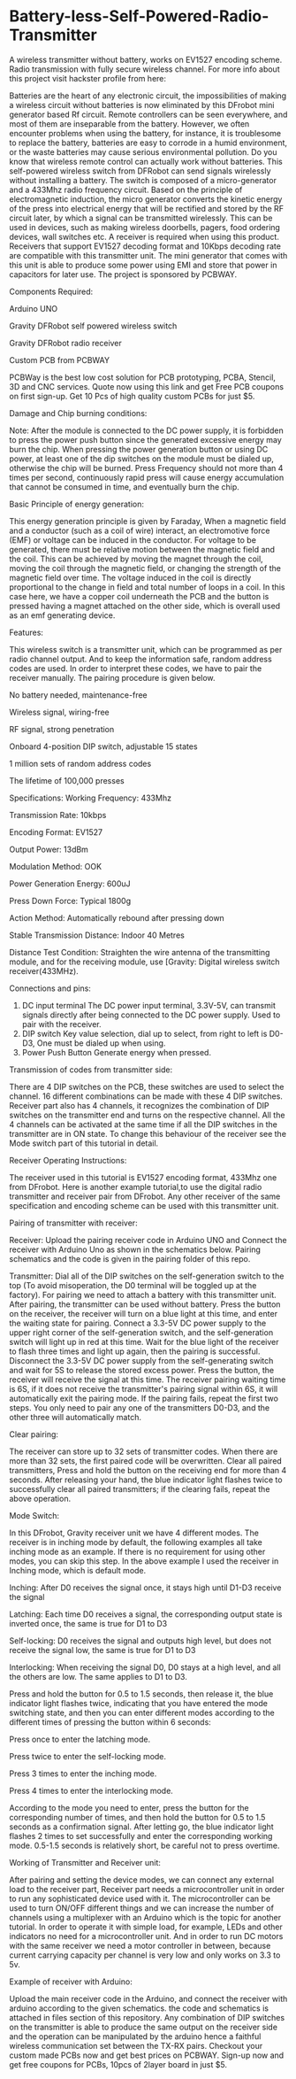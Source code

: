 # Battery-less-Self-Powered-Radio-Transmitter
A wireless transmitter without battery, works on EV1527 encoding scheme. Radio transmission with fully secure wireless channel.
For more info about this project visit hackster profile from here:

Batteries are the heart of any electronic circuit, the impossibilities of making a wireless circuit without batteries is now eliminated by this DFrobot mini generator based Rf circuit. Remote controllers can be seen everywhere, and most of them are inseparable from the battery. However, we often encounter problems when using the battery, for instance, it is troublesome to replace the battery, batteries are easy to corrode in a humid environment, or the waste batteries may cause serious environmental pollution. Do you know that wireless remote control can actually work without batteries.
This self-powered wireless switch from DFRobot can send signals wirelessly without installing a battery. The switch is composed of a micro-generator and a 433Mhz radio frequency circuit. Based on the principle of electromagnetic induction, the micro generator converts the kinetic energy of the press into electrical energy that will be rectified and stored by the RF circuit later, by which a signal can be transmitted wirelessly. This can be used in devices, such as making wireless doorbells, pagers, food ordering devices, wall switches etc.
A receiver is required when using this product. Receivers that support EV1527 decoding format and 10Kbps decoding rate are compatible with this transmitter unit. The mini generator that comes with this unit is able to produce some power using EMI and store that power in capacitors for later use. The project is sponsored by PCBWAY.

Components Required:

Arduino UNO

Gravity DFRobot self powered wireless switch

Gravity DFRobot radio receiver

Custom PCB from PCBWAY

PCBWay is the best low cost solution for PCB prototyping, PCBA, Stencil, 3D and CNC services. Quote now using this link and get Free PCB coupons on first sign-up. Get 10 Pcs of high quality custom PCBs for just $5.

Damage and Chip burning conditions:

Note: After the module is connected to the DC power supply, it is forbidden to press the power push button since the generated excessive energy may burn the chip. When pressing the power generation button or using DC power, at least one of the dip switches on the module must be dialed up, otherwise the chip will be burned. Press Frequency should not more than 4 times per second, continuously rapid press will cause energy accumulation that cannot be consumed in time, and eventually burn the chip.

Basic Principle of energy generation:

This energy generation principle is given by Faraday, When a magnetic field and a conductor (such as a coil of wire) interact, an electromotive force (EMF) or voltage can be induced in the conductor. For voltage to be generated, there must be relative motion between the magnetic field and the coil. This can be achieved by moving the magnet through the coil, moving the coil through the magnetic field, or changing the strength of the magnetic field over time.
The voltage induced in the coil is directly proportional to the change in field and total number of loops in a coil. In this case here, we have a copper coil underneath the PCB and the button is pressed having a magnet attached on the other side, which is overall used as an emf generating device.

Features:

This wireless switch is a transmitter unit, which can be programmed as per radio channel output. And to keep the information safe, random address codes are used. In order to interpret these codes, we have to pair the receiver manually. The pairing procedure is given below.

No battery needed, maintenance-free

Wireless signal, wiring-free

RF signal, strong penetration

Onboard 4-position DIP switch, adjustable 15 states

1 million sets of random address codes

The lifetime of 100,000 presses
 
Specifications:
Working Frequency: 433Mhz

Transmission Rate: 10kbps

Encoding Format: EV1527

Output Power: 13dBm

Modulation Method: OOK

Power Generation Energy: 600uJ

Press Down Force: Typical 1800g

Action Method: Automatically rebound after pressing down

Stable Transmission Distance: Indoor 40 Metres

Distance Test Condition: Straighten the wire antenna of the transmitting module, and for the receiving module, use [Gravity: Digital wireless switch receiver(433MHz).

Connections and pins:

1. DC input terminal The DC power input terminal, 3.3V-5V, can transmit signals directly after being connected to the DC power supply. Used to pair with the receiver.
2. DIP switch Key value selection, dial up to select, from right to left is D0-D3, One must be dialed up when using.
3. Power Push Button Generate energy when pressed.
   
Transmission of codes from transmitter side:

There are 4 DIP switches on the PCB, these switches are used to select the channel. 16 different combinations can be made with these 4 DIP switches. Receiver part also has 4 channels, it recognizes the combination of DIP switches on the transmitter end and turns on the respective channel. All the 4 channels can be activated at the same time if all the DIP switches in the transmitter are in ON state. To change this behaviour of the receiver see the Mode switch part of this tutorial in detail.

Receiver Operating Instructions:

The receiver used in this tutorial is EV1527 encoding format, 433Mhz one from DFrobot. Here is another example tutorial,to use the digital radio transmitter and receiver pair from DFrobot. Any other receiver of the same specification and encoding scheme can be used with this transmitter unit.

Pairing of transmitter with receiver:

Receiver: Upload the pairing receiver code in Arduino UNO and Connect the receiver with Arduino Uno as shown in the schematics below. Pairing schematics and the code is given in the pairing folder of this repo. 

Transmitter: Dial all of the DIP switches on the self-generation switch to the top (To avoid misoperation, the D0 terminal will be toggled up at the factory). For pairing we need to attach a battery with this transmitter unit. After pairing, the transmitter can be used without battery. Press the button on the receiver, the receiver will turn on a blue light at this time, and enter the waiting state for pairing.
Connect a 3.3-5V DC power supply to the upper right corner of the self-generation switch, and the self-generation switch will light up in red at this time. Wait for the blue light of the receiver to flash three times and light up again, then the pairing is successful. Disconnect the 3.3-5V DC power supply from the self-generating switch and wait for 5S to release the stored excess power. Press the button, the receiver will receive the signal at this time.
The receiver pairing waiting time is 6S, if it does not receive the transmitter's pairing signal within 6S, it will automatically exit the pairing mode. If the pairing fails, repeat the first two steps. You only need to pair any one of the transmitters D0-D3, and the other three will automatically match.

Clear pairing:

The receiver can store up to 32 sets of transmitter codes. When there are more than 32 sets, the first paired code will be overwritten. Clear all paired transmitters, Press and hold the button on the receiving end for more than 4 seconds. After releasing your hand, the blue indicator light flashes twice to successfully clear all paired transmitters; if the clearing fails, repeat the above operation.

Mode Switch:

In this DFrobot, Gravity receiver unit we have 4 different modes. The receiver is in inching mode by default, the following examples all take inching mode as an example. If there is no requirement for using other modes, you can skip this step. In the above example I used the receiver in Inching mode, which is default mode.

Inching: After D0 receives the signal once, it stays high until D1-D3 receive the signal

Latching: Each time D0 receives a signal, the corresponding output state is inverted once, the same is true for D1 to D3

Self-locking: D0 receives the signal and outputs high level, but does not receive the signal low, the same is true for D1 to D3

Interlocking: When receiving the signal D0, D0 stays at a high level, and all the others are low. The same applies to D1 to D3.

Press and hold the button for 0.5 to 1.5 seconds, then release it, the blue indicator light flashes twice, indicating that you have entered the mode switching state, and then you can enter different modes according to the different times of pressing the button within 6 seconds:

Press once to enter the latching mode.

Press twice to enter the self-locking mode.

Press 3 times to enter the inching mode.

Press 4 times to enter the interlocking mode.

According to the mode you need to enter, press the button for the corresponding number of times, and then hold the button for 0.5 to 1.5 seconds as a confirmation signal. After letting go, the blue indicator light flashes 2 times to set successfully and enter the corresponding working mode. 0.5-1.5 seconds is relatively short, be careful not to press overtime.

Working of Transmitter and Receiver unit:

After pairing and setting the device modes, we can connect any external load to the receiver part, Receiver part needs a microcontroller unit in order to run any sophisticated device used with it. The microcontroller can be used to turn ON/OFF different things and we can increase the number of channels using a multiplexer with an Arduino which is the topic for another tutorial.
In order to operate it with simple load, for example, LEDs and other indicators no need for a microcontroller unit. And in order to run DC motors with the same receiver we need a motor controller in between, because current carrying capacity per channel is very low and only works on 3.3 to 5v.

Example of receiver with Arduino:

Upload the main receiver code in the Arduino, and connect the receiver with arduino according to the given schematics. the code and schematics is attached in files section of this repository. 
Any combination of DIP switches on the transmitter is able to produce the same output on the receiver side and the operation can be manipulated by the arduino hence a faithful wireless communication set between the TX-RX pairs. Checkout your custom made PCBs now and get best prices on PCBWAY. Sign-up now and get free coupons for PCBs, 10pcs of 2layer board in just $5.
